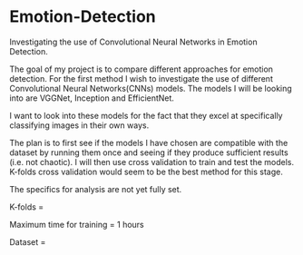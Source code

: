 # Emotion-Detection
Investigating the use of Convolutional Neural Networks in Emotion Detection.

The goal of my project is to compare different approaches for emotion detection. For the first method I wish to investigate the use of different Convolutional Neural Networks(CNNs) models. The models I will be looking into are VGGNet, Inception and EfficientNet.

I want to look into these models for the fact that they excel at specifically classifying images in their own ways.

The plan is to first see if the models I have chosen are compatible with the dataset by running them once and seeing if they produce sufficient results (i.e. not chaotic). I will then use cross validation to train and test the models. K-folds cross validation would seem to be the best method for this stage.


The specifics for analysis are not yet fully set.

K-folds = 

Maximum time for training = 1 hours

Dataset = 

